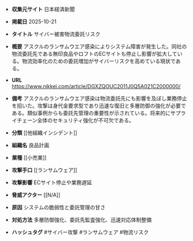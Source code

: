 - **収集元サイト**
日本経済新聞

- **掲載日**
2025-10-21

- **タイトル**
サイバー被害物流委託リスク

- **概要**
アスクルのランサムウエア感染によりシステム障害が発生した。同社の物流委託先である無印良品やロフトのECサイトも停止し影響が拡大している。物流効率化のための委託増加がサイバーリスクを高めている現状である。

- **URL**
https://www.nikkei.com/article/DGXZQOUC2011J0Q5A021C2000000/

- **備考**
アスクルのランサムウエア感染は物流委託先にも影響を及ぼし業務停止を招いた。攻撃は身代金要求型であり迅速な復旧と多層防御の強化が必要である。類似事例からも委託先管理の重要性が示されている。将来的にサプライチェーン全体のセキュリティ強化が不可欠である。

- **分類**
[[他組織インシデント]]

- **組織名**
良品計画

- **業種**
[[小売業]]

- **攻撃手口**
[[ランサムウェア]]

- **攻撃影響**
ECサイト停止や業務遅延

- **脅威アクター**
[[N/A]]

- **原因**
システムの脆弱性と委託管理の甘さ

- **対処方法**
多層防御強化、委託先監査強化、迅速対応体制整備

- **ハッシュタグ**
#サイバー攻撃 #ランサムウェア #物流リスク
